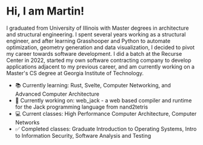# Hi, I am Martin!
I graduated from University of Illinois with Master degrees in architecture and structural engineering. I spent several years working as a structural engineer, and after learning Grasshooper and Python to automate optimization, geometry generation and data visualization, I decided to pivot my career towards software development. I did a batch at the Recurse Center in 2022, started my own software contracting company to develop applications adjacent to my previous career, and am currently working on a Master's CS degree at Georgia Institute of Technology. 

- 📚 Currently learning: Rust, Svelte, Computer Networking, and Advanced Computer Architecture
- 🔨 Currently working on: web_jack - a web based compiler and runtime for the Jack programming language from nand2tetris
- 💻 Current classes: High Performance Computer Architecture, Computer Networks
- ✅ Completed classes: Graduate Introduction to Operating Systems, Intro to Information Security, Software Analysis and Testing
